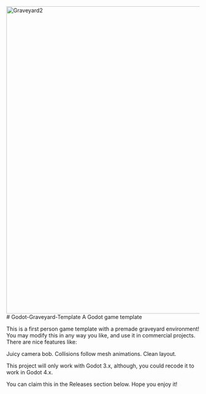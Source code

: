 <img width="1280" height="800" alt="Graveyard2" src="https://github.com/user-attachments/assets/c7dd5ed4-e302-4df6-a2ce-d5a1c8f19adc" />
# Godot-Graveyard-Template
A Godot game template

This is a first person game template with a premade graveyard environment! You may modify this in any way you like, and use it in commercial projects. There are nice features like:

Juicy camera bob.
Collisions follow mesh animations.
Clean layout.

This project will only work with Godot 3.x, although, you could recode it to work in Godot 4.x.

You can claim this in the Releases section below. Hope you enjoy it!
